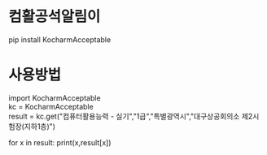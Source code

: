 # 컴활공석알림이

pip install KocharmAcceptable

# 사용방법

import KocharmAcceptable<br>
kc = KocharmAcceptable<br>
result = kc.get("컴퓨터활용능력 - 실기","1급","특별광역시","대구상공회의소 제2시험장(지하1층)")

for x in result:
    print(x,result[x])
